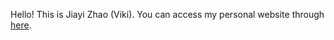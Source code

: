 Hello! This is Jiayi Zhao (Viki). You can access my personal website through [here](http://vikizzz.github.io).